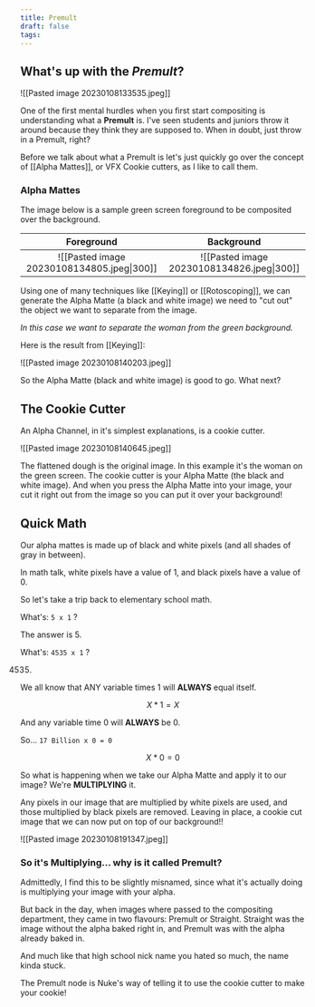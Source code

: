 ```yaml
---
title: Premult
draft: false
tags:
---
```

## What's up with the *Premult*?

![[Pasted image 20230108133535.jpeg]]

One of the first mental hurdles when you first start compositing is understanding what a **Premult** is. I've seen students and juniors throw it around because they think they are supposed to. When in doubt, just throw in a Premult, right?

Before we talk about what a Premult is let's just quickly go over the concept of [[Alpha Mattes]], or VFX Cookie cutters, as I like to call them.

### Alpha Mattes

The image below is a sample green screen foreground to be composited over the background.

|                 Foreground                 |                 Background                 |
| :----------------------------------------: | :----------------------------------------: |
| ![[Pasted image 20230108134805.jpeg\|300]] | ![[Pasted image 20230108134826.jpeg\|300]] |

Using one of many techniques like [[Keying]] or [[Rotoscoping]], we can generate the Alpha Matte (a black and white image) we need to "cut out" the object we want to separate from the image. 

*In this case we want to separate the woman from the green background.*

Here is the result from [[Keying]]:

![[Pasted image 20230108140203.jpeg]]

So the Alpha Matte (black and white image) is good to go. What next?


## The Cookie Cutter

An Alpha Channel, in it's simplest explanations, is a cookie cutter.

![[Pasted image 20230108140645.jpeg]]

The flattened dough is the original image. In this example it's the woman on the green screen. The cookie cutter is your Alpha Matte (the black and white image). And when you press the Alpha Matte into your image, your cut it right out from the image so you can put it over your background!

## Quick Math

Our alpha mattes is made up of black and white pixels (and all shades of gray in between).

In math talk, white pixels have a value of 1, and black pixels have a value of 0.

So let's take a trip back to elementary school math.

What's: `5 x 1` ?

The answer is 5.

What's: `4535 x 1` ?

4535.

We all know that ANY variable times 1 will **ALWAYS** equal itself. 

$$ X*1=X$$

And any variable time 0 will **ALWAYS** be 0.

So... `17 Billion x 0 = 0`

$$ X*0=0$$

So what is happening when we take our Alpha Matte and apply it to our image? 
We're **MULTIPLYING** it.

Any pixels in our image that are multiplied by white pixels are used, and those multiplied by black pixels are removed. Leaving in place, a cookie cut image that we can now put on top of our background!!

![[Pasted image 20230108191347.jpeg]]

### So it's Multiplying... why is it called Premult?

Admittedly, I find this to be slightly misnamed, since what it's actually doing is multiplying your image with your alpha.

But back in the day, when images where passed to the compositing department, they came in two flavours: Premult or Straight. Straight was the image without the alpha baked right in, and Premult was with the alpha already baked in.

And much like that high school nick name you hated so much, the name kinda stuck.

The Premult node is Nuke's way of telling it to use the cookie cutter to make your cookie!



